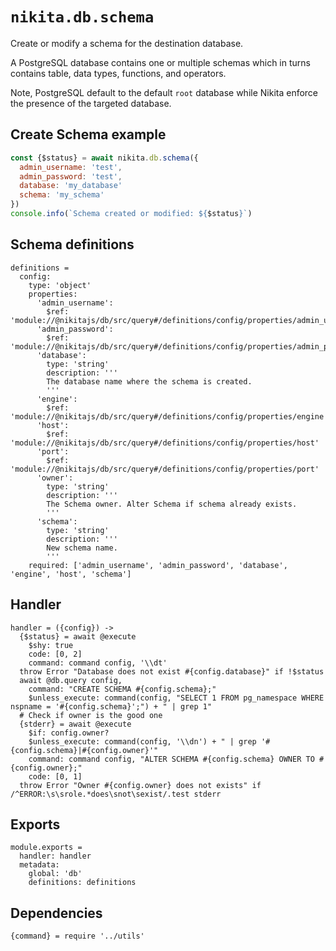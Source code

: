 
# `nikita.db.schema`

Create or modify a schema for the destination database.

A PostgreSQL database contains one or multiple schemas which in turns contains
table, data types, functions, and operators.

Note, PostgreSQL default to the default `root` database while Nikita enforce the
presence of the targeted database.

## Create Schema example

```js
const {$status} = await nikita.db.schema({
  admin_username: 'test',
  admin_password: 'test',
  database: 'my_database'
  schema: 'my_schema'
})
console.info(`Schema created or modified: ${$status}`)
```

## Schema definitions

    definitions =
      config:
        type: 'object'
        properties:
          'admin_username':
            $ref: 'module://@nikitajs/db/src/query#/definitions/config/properties/admin_username'
          'admin_password':
            $ref: 'module://@nikitajs/db/src/query#/definitions/config/properties/admin_password'
          'database':
            type: 'string'
            description: '''
            The database name where the schema is created.
            '''
          'engine':
            $ref: 'module://@nikitajs/db/src/query#/definitions/config/properties/engine'
          'host':
            $ref: 'module://@nikitajs/db/src/query#/definitions/config/properties/host'
          'port':
            $ref: 'module://@nikitajs/db/src/query#/definitions/config/properties/port'
          'owner':
            type: 'string'
            description: '''
            The Schema owner. Alter Schema if schema already exists.
            '''
          'schema':
            type: 'string'
            description: '''
            New schema name.
            '''
        required: ['admin_username', 'admin_password', 'database', 'engine', 'host', 'schema']

## Handler

    handler = ({config}) ->
      {$status} = await @execute
        $shy: true
        code: [0, 2]
        command: command config, '\\dt'
      throw Error "Database does not exist #{config.database}" if !$status
      await @db.query config,
        command: "CREATE SCHEMA #{config.schema};"
        $unless_execute: command(config, "SELECT 1 FROM pg_namespace WHERE nspname = '#{config.schema}';") + " | grep 1"
      # Check if owner is the good one
      {stderr} = await @execute
        $if: config.owner?
        $unless_execute: command(config, '\\dn') + " | grep '#{config.schema}|#{config.owner}'"
        command: command config, "ALTER SCHEMA #{config.schema} OWNER TO #{config.owner};"
        code: [0, 1]
      throw Error "Owner #{config.owner} does not exists" if /^ERROR:\s\srole.*does\snot\sexist/.test stderr

## Exports

    module.exports =
      handler: handler
      metadata:
        global: 'db'
        definitions: definitions

## Dependencies

    {command} = require '../utils'
